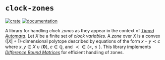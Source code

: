 # `clock-zones`

[![crate](https://img.shields.io/crates/v/clock-zones.svg)](https://crates.io/crates/clock-zones)
[![documentation](https://docs.rs/clock-zones/badge.svg)](https://docs.rs/clock-zones)

A library for handling *clock zones* as they appear in the context of [*Timed Automata*](https://link.springer.com/chapter/10.1007/BFb0031987).
Let $X$ be a finite set of *clock variables*.
A *zone* over $X$ is a convex $(|X| + 1)$-dimensional polytope described by equations of the form $x - y \prec c$ where $x, y \in X \cup \{\mathbf{0}\}$, $c \in \mathbb{Q}$, and ${\prec} \in \{<, \leq\}$.
This library implements [*Difference Bound Matrices*](https://link.springer.com/chapter/10.1007/978-3-540-27755-2_3) for efficient handling of zones.
